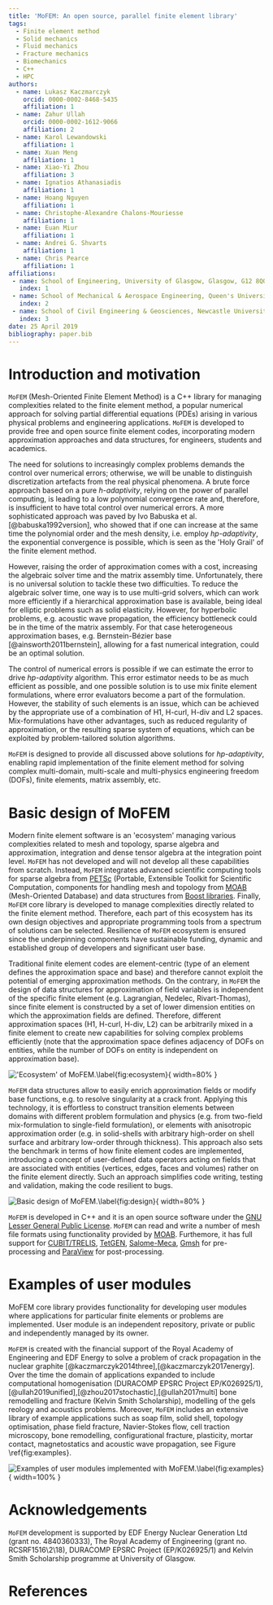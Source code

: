 ```yaml
---
title: 'MoFEM: An open source, parallel finite element library'
tags:
  - Finite element method
  - Solid mechanics
  - Fluid mechanics
  - Fracture mechanics
  - Biomechanics
  - C++
  - HPC
authors:
  - name: Lukasz Kaczmarczyk
    orcid: 0000-0002-8468-5435
    affiliation: 1 
  - name: Zahur Ullah
    orcid: 0000-0002-1612-9066
    affiliation: 2
  - name: Karol Lewandowski
    affiliation: 1 
  - name: Xuan Meng  
    affiliation: 1 
  - name: Xiao-Yi Zhou 
    affiliation: 3 
  - name: Ignatios Athanasiadis  
    affiliation: 1 
  - name: Hoang Nguyen  
    affiliation: 1 
  - name: Christophe-Alexandre Chalons-Mouriesse 
    affiliation: 1 
  - name: Euan Miur
    affiliation: 1 
  - name: Andrei G. Shvarts
    affiliation: 1 
  - name: Chris Pearce  
    affiliation: 1 
affiliations:
 - name: School of Engineering, University of Glasgow, Glasgow, G12 8QQ
   index: 1
 - name: School of Mechanical & Aerospace Engineering, Queen's University, Belfast, BT7 1NN
   index: 2
 - name: School of Civil Engineering & Geosciences, Newcastle University, Newcastle upon Tyne, NE1 7RU
   index: 3
date: 25 April 2019
bibliography: paper.bib
---
```



# Introduction and motivation

 `MoFEM` (Mesh-Oriented Finite Element Method) is a C++ library for managing
 complexities related to the finite element method, a popular numerical approach
 for solving partial differential equations (PDEs) arising in various physical
 problems and engineering applications. `MoFEM` is developed to provide free and
 open source finite element codes, incorporating modern approximation approaches and data structures, for engineers, students and academics.

  The need for solutions to increasingly complex problems demands the control
  over numerical errors; otherwise, we will be unable to distinguish
  discretization artefacts from the real physical phenomena. A brute force
  approach based on a pure *h-adaptivity*, relying on the power of parallel
  computing, is leading to a low polynomial convergence rate and, therefore, is
  insufficient to have total control over numerical errors. A more sophisticated
  approach was paved by Ivo Babuska et al. [@babuska1992version], who showed
  that if one can increase at the same time the polynomial order and the mesh
  density, i.e. employ *hp-adaptivity*, the exponential convergence is possible,
  which is seen as the 'Holy Grail' of the finite element method.

  However, raising the order of approximation comes with a cost, increasing the
  algebraic solver time and the matrix assembly time. Unfortunately, there is no
  universal solution to tackle these two difficulties. To reduce the algebraic solver
  time, one way is to use multi-grid solvers, which can work more efficiently if
  a hierarchical approximation base is available, being ideal for elliptic
  problems such as solid elasticity. However, for hyperbolic problems, e.g.
  acoustic wave propagation, the efficiency bottleneck could be in the time of
  the matrix assembly. For that case heterogeneous approximation bases, e.g.
  Bernstein-Bézier base [@ainsworth2011bernstein], allowing for a fast numerical
  integration, could be an optimal solution.

  The control of numerical errors is possible if we can estimate the error to
  drive *hp-adaptivity* algorithm. This error estimator needs to be as much
  efficient as possible, and one possible solution is to use mix finite element
  formulations, where error evaluators become a part of the formulation.
  However, the stability of such elements is an issue, which can be achieved by
  the appropriate use of a combination of H1, H-curl, H-div and L2 spaces.
  Mix-formulations have other advantages, such as reduced regularity of
  approximation, or the resulting sparse system of equations, which can be
  exploited by problem-tailored solution algorithms.

  `MoFEM` is designed to provide all discussed above solutions for
  *hp-adaptivity*, enabling rapid implementation of the finite element method
  for solving complex multi-domain, multi-scale and multi-physics engineering
  freedom (DOFs), finite elements, matrix assembly, etc.
  

# Basic design of MoFEM

  Modern finite element software is an 'ecosystem' managing various complexities
  related to mesh and topology, sparse algebra and approximation, integration
  and dense tensor algebra at the integration point level. `MoFEM` has not
  developed and will not develop all these capabilities from scratch. Instead,
  `MoFEM` integrates advanced scientific computing tools for sparse algebra from [PETSc](https://www.mcs.anl.gov/petsc/)
  (Portable, Extensible Toolkit for Scientific Computation, components for handling mesh and topology from [MOAB](https://press3.mcs.anl.gov/sigma/moab-library/)
  (Mesh-Oriented Database) and data structures from [Boost libraries](https://www.boost.org). Finally, `MoFEM` core
  library is developed to manage complexities directly related to the finite element method. Therefore, each
  part of this ecosystem has its own design objectives and appropriate programming tools from a
  spectrum of solutions can be selected. Resilience of
  `MoFEM` ecosystem is ensured since the underpinning components have
  sustainable funding, dynamic and established group of developers and
  significant user base.

  <!--  MoFEM makes
  PETSc integral part of code by extending PETSc by DMMOFEM interface (several
  other functions work directly on PETSc objects). MoAB from other hand is
  internal data storage.  -->

  <!--  MoFEM focuses attention on complexities related to finite element
  technology and uses abstractions like field entity, DOF (degree of freedom),
  finite element and problem. -->

  <!-- MoFEM software utilises recent advances
  in the finite element technology and modern data structures, enabling the efficient
  solution of complex, multi-domain, multi-scale and multi-physics problems.  
  -->

  Traditional finite element codes are element-centric (type of an element
  defines the approximation space and base) and therefore cannot exploit the
  potential of emerging approximation methods. On the contrary, in `MoFEM` the
  design of data structures for approximation of field variables is independent
  of the specific finite element (e.g. Lagrangian, Nedelec, Rivart-Thomas),
  since finite element is constructed by a set of lower dimension entities on
  which the approximation fields are defined. Therefore, different approximation
  spaces (H1, H-curl, H-div, L2) can be arbitrarily mixed in a finite element to
  create new capabilities for solving complex problems efficiently (note that
  the approximation space defines adjacency of DOFs on entities, while the
  number of DOFs on entity is independent on approximation base).

  !['Ecosystem' of `MoFEM`.\label{fig:ecosystem}](ecosystem.png){ width=80% }
  
 <!--  Moreover, the base on entity is a trace of the base on element,
  and opposite relation works, base on entity is extruded into element. -->

  `MoFEM` data structures allow to easily enrich approximation fields or modify
  base functions, e.g. to resolve singularity at a crack front. Applying this
  technology, it is effortless to construct transition elements between domains
  with different problem formulation and physics (e.g. from two-field
  mix-formulation to single-field formulation), or elements with anisotropic
  approximation order (e.g. in solid-shells with arbitrary high-order on shell
  surface and arbitrary low-order through thickness). This approach also sets
  the benchmark in terms of how finite element codes are implemented,
  introducing a concept of user-defined data operators acting on fields that are
  associated with entities (vertices, edges, faces and volumes) rather on the
  finite element directly. Such an approach simplifies code writing, testing and
  validation, making the code resilient to bugs.

  ![Basic design of `MoFEM`.\label{fig:design}](basic_design.png){ width=80% }

<!-- 
 ```MoFEM``` is a finite element analysis code tailored for the solution of 
 multi-physics problems with arbitrary levels of approximation, different 
 levels of mesh refinement and optimised for high-performance computing. 

 It is designed to be able to manage complexities related to hierarchical basis 
 functions (Legendre, Lobatto or Jacobi polynomials), providing heterogeneous 
 approximation of an arbitary order for L2, H1, H-div and H-curl spaces. 
 ```MoFEM``` incorporates a blend of 
 [Boost Multi-index Containers](https://www.boost.org/doc/libs/1_62_0/libs/multi_index/doc/index.html), 
 [MOAB](https://press3.mcs.anl.gov/sigma/moab-library/) (Mesh Oriented Database) 
 and [PETSc](https://www.mcs.anl.gov/petsc/) (Portable, Extensible Toolkit 
 for Scientific Computation). 
  -->
 
 `MoFEM` is developed in C++ and it is an 
 open source software under the 
 [GNU Lesser General Public License](https://www.gnu.org/licenses/lgpl.html). 
 `MoFEM` can read and write a number of mesh file formats using functionality
  provided by [MOAB](https://press3.mcs.anl.gov/sigma/moab-library/). Furthemore,
  it has full support for [CUBIT/TRELIS](https://www.csimsoft.com/trelis.jsp),
  [TetGEN](http://wias-berlin.de/software/index.jsp?id=TetGen&lang=1),
  [Salome-Meca](https://www.code-aster.org/spip.php?article303), 
  [Gmsh](http://gmsh.info) for pre-processing and [ParaView](https:www.paraview.org) for post-processing.

# Examples of user modules

  MoFEM core library provides functionality for developing user modules where applications for particular finite elements or problems are implemented. User module is an independent repository, private or public and independently managed by its owner.

  `MoFEM` is created with the financial support of the Royal Academy of Engineering and EDF Energy to solve a problem of crack propagation in the nuclear graphite [@kaczmarczyk2014three],[@kaczmarczyk2017energy]. Over the time the domain of applications expanded to include computational homogenisation (DURACOMP EPSRC Project EP/K026925/1), [@ullah2019unified],[@zhou2017stochastic],[@ullah2017multi] bone remodelling and fracture (Kelvin Smith Scholarship), modelling of the gels reology and acoustics problems. Moreover, ```MoFEM``` includes an extensive library of example applications such as soap film, solid shell, topology optimisation, phase field fracture, Navier-Stokes flow, cell traction microscopy, bone remodelling, configurational fracture, plasticity, mortar contact, magnetostatics and acoustic wave propagation, see Figure \ref{fig:examples}.

  ![Examples of user modules implemented with `MoFEM`.\label{fig:examples}](mofem_modules_examples.png){ width=100% }

# Acknowledgements

  `MoFEM` development is supported by EDF Energy Nuclear Generation Ltd 
  (grant no. 4840360333), The Royal Academy of Engineering (grant no. 
  RCSRF1516\2\18), DURACOMP EPSRC Project (EP/K026925/1) and Kelvin Smith
  Scholarship programme at University of Glasgow.

# References